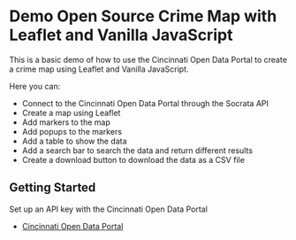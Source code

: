# Demo Open Source Crime Map with Leaflet and Vanilla JavaScript

This is a basic demo of how to use the Cincinnati Open Data Portal to create a crime map using Leaflet and Vanilla JavaScript. 

Here you can:
- Connect to the Cincinnati Open Data Portal through the Socrata API
- Create a map using Leaflet
- Add markers to the map
- Add popups to the markers
- Add a table to show the data
- Add a search bar to search the data and return different results
- Create a download button to download the data as a CSV file

## Getting Started

Set up an API key with the Cincinnati Open Data Portal

- [Cincinnati Open Data Portal](https://data.cincinnati-oh.gov/)


